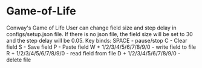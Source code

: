# Game-of-Life
Conway's Game of Life
User can change field size and step delay in configs/setup.json file.
If there is no json file, the field size will be set to 30 and the step delay will be 0.05.
Key binds:
SPACE - pause/stop
C - Clear field
S - Save field
P - Paste field
W + 1/2/3/4/5/6/7/8/9/0 - write field to file
R + 1/2/3/4/5/6/7/8/9/0 - read field from file
D + 1/2/3/4/5/6/7/8/9/0 - delete file